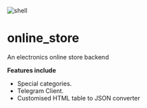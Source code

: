 ![shell](https://github.com/Agamiru/online_store/workflows/Run%20Django%20Tests/badge.svg)

# online_store
An electronics online store backend

**Features include**
- Special categories.
- Telegram Client.
- Customised HTML table to JSON converter
